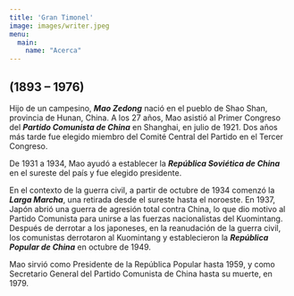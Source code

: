 ```yaml
---
title: 'Gran Timonel'
image: images/writer.jpeg
menu:
  main:
    name: "Acerca"
---
```


## (1893 – 1976)

Hijo de un campesino, **_Mao Zedong_** nació en el pueblo de Shao Shan, provincia de Hunan, China. A los 27 años, Mao asistió al Primer Congreso del **_Partido Comunista de China_** en Shanghai, en julio de 1921. Dos años más tarde fue elegido miembro del Comité Central del Partido en el Tercer Congreso.

De 1931 a 1934, Mao ayudó a establecer la **_República Soviética de China_** en el sureste del país y fue elegido presidente.

En el contexto de la guerra civil, a partir de octubre de 1934 comenzó la **_Larga Marcha_**, una retirada desde el sureste hasta el noroeste. En 1937, Japón abrió una guerra de agresión total contra China, lo que dio motivo al Partido Comunista para unirse a las fuerzas nacionalistas del Kuomintang. Después de derrotar a los japoneses, en la reanudación de la guerra civil, los comunistas derrotaron al Kuomintang y establecieron la **_República Popular de China_** en octubre de 1949.

Mao sirvió como Presidente de la República Popular hasta 1959, y como Secretario General del Partido Comunista de China hasta su muerte, en 1979.